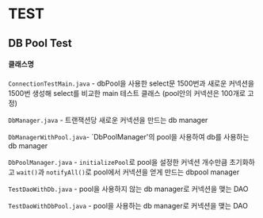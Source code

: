 ﻿

# TEST

## DB Pool Test

#### 클래스명

`ConnectionTestMain.java` - dbPool을 사용한 select문 1500번과 새로운 커넥션을 1500번 생성해 select를 비교한 main 테스트 클래스 (pool안의 커넥션은 100개로 고정)

`DbManager.java` - 트랜잭션당 새로운 커넥션을 만드는 db manager

`DbManagerWithPool.java`- `DbPoolManager'의 pool을 사용하여 db를 사용하는 db manager

`DbPoolManager.java` - `initializePool`로 pool을 설정한 커넥션 개수만큼 초기화하고 `wait()`과 `notifyAll()`로 pool에서 커넥션을 얻게 만드는 dbpool manager

`TestDaoWithDb.java` - pool을 사용하지 않는 db manager로 커넥션을 맺는 DAO

`TestDaoWithDbPool.java` - pool을 사용하는 db manager로 커넥션을 맺는 DAO
